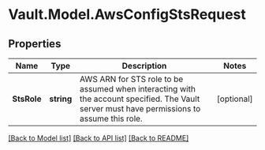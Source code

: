 # Vault.Model.AwsConfigStsRequest

## Properties

Name | Type | Description | Notes
------------ | ------------- | ------------- | -------------
**StsRole** | **string** | AWS ARN for STS role to be assumed when interacting with the account specified. The Vault server must have permissions to assume this role. | [optional] 

[[Back to Model list]](../README.md#documentation-for-models) [[Back to API list]](../README.md#documentation-for-api-endpoints) [[Back to README]](../README.md)

